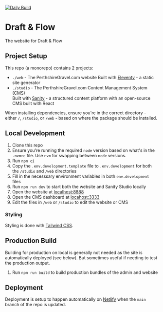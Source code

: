 [![Daily Build](https://github.com/Draft-Flow/draft-flow-website/actions/workflows/daily-build.yaml/badge.svg)](https://github.com/Draft-Flow/draft-flow-website/actions/workflows/daily-build.yaml)

# Draft & Flow

The website for Draft & Flow

## Project Setup

This repo (a monorepo) contains 2 projects:

- `./web` - The PerthshireGravel.com website
  Built with [Eleventy](https://www.11ty.dev/) - a static site generator
- `./studio` - The PerthshireGravel.com Content Management System (CMS)  
  Built with [Sanity](https://www.sanity.io/) - a structured content platform with an open-source CMS built with React

When installing dependencies, ensure you're in the correct directory - either `/`, `/studio`, or `/web` - based on where the package should be installed.

## Local Development

1. Clone this repo
2. Ensure you're running the required `node` version based on what's in the `.nvmrc` file. Use `nvm` for swapping between `node` versions.
3. Run `npm ci`
4. Copy the `.env.development.template` file to `.env.development` for both the `/studio` and `/web` directories
5. Fill in the necesssary environment variables in both `env.development` files
6. Run `npm run dev` to start both the website and Sanity Studio locally
7. Open the website at [localhost:8888](http://localhost:8888)
8. Open the CMS dashboard at [locahost:3333](https://localhost:3333)
9. Edit the files in `/web` or `/studio` to edit the website or CMS

### Styling

Styling is done with [Tailwind CSS](https://tailwindcss.com/).

## Production Build

Building for production on local is generally not needed as the site is automatically deployed (see below). But sometimes useful if needing to test the production output.

1. Run `npm run build` to build production bundles of the admin and website

## Deployment

Deployment is setup to happen automatically on [Netlify](https://www.netlify.com/) when the `main` branch of the repo is updated.

